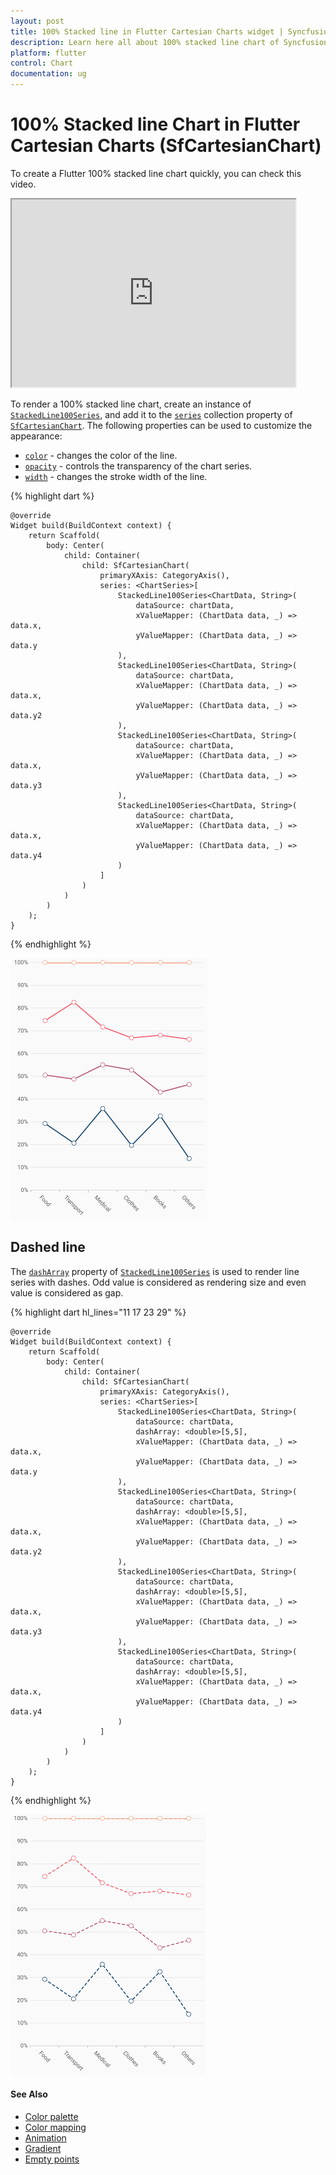 ```yaml
---
layout: post
title: 100% Stacked line in Flutter Cartesian Charts widget | Syncfusion 
description: Learn here all about 100% stacked line chart of Syncfusion Flutter Cartesian Charts (SfCartesianChart) widget and more.
platform: flutter
control: Chart
documentation: ug
---
```


# 100% Stacked line Chart in Flutter Cartesian Charts (SfCartesianChart)

To create a Flutter 100% stacked line chart quickly, you can check this video.

<style>#flutter100stackedlineChartTutorial{width : 90% !important; height: 300px !important }</style>
<iframe id='flutter100stackedlineChartTutorial' src='https://www.youtube.com/embed/NCUDBD_ClHo'></iframe>

To render a 100% stacked line chart, create an instance of [`StackedLine100Series`](https://pub.dev/documentation/syncfusion_flutter_charts/latest/charts/StackedLine100Series-class.html), and add it to the [`series`](https://pub.dev/documentation/syncfusion_flutter_charts/latest/charts/SfCartesianChart/series.html) collection property of [`SfCartesianChart`](https://pub.dev/documentation/syncfusion_flutter_charts/latest/charts/SfCartesianChart/SfCartesianChart.html). The following properties can be used to customize the appearance:

* [`color`](https://pub.dev/documentation/syncfusion_flutter_charts/latest/charts/CartesianSeries/color.html) - changes the color of the line.
* [`opacity`](https://pub.dev/documentation/syncfusion_flutter_charts/latest/charts/CartesianSeries/opacity.html) - controls the transparency of the chart series.
* [`width`](https://pub.dev/documentation/syncfusion_flutter_charts/latest/charts/CartesianSeries/width.html) - changes the stroke width of the line.

{% highlight dart %} 

    @override
    Widget build(BuildContext context) {
        return Scaffold(
            body: Center(
                child: Container(
                    child: SfCartesianChart(
                        primaryXAxis: CategoryAxis(),
                        series: <ChartSeries>[
                            StackedLine100Series<ChartData, String>(
                                dataSource: chartData,
                                xValueMapper: (ChartData data, _) => data.x,
                                yValueMapper: (ChartData data, _) => data.y
                            ),
                            StackedLine100Series<ChartData, String>(
                                dataSource: chartData,
                                xValueMapper: (ChartData data, _) => data.x,
                                yValueMapper: (ChartData data, _) => data.y2
                            ),
                            StackedLine100Series<ChartData, String>(
                                dataSource: chartData,
                                xValueMapper: (ChartData data, _) => data.x,
                                yValueMapper: (ChartData data, _) => data.y3
                            ),
                            StackedLine100Series<ChartData, String>(
                                dataSource: chartData,
                                xValueMapper: (ChartData data, _) => data.x,
                                yValueMapper: (ChartData data, _) => data.y4
                            )
                        ]
                    )
                )
            )
        );
    }

{% endhighlight %}

![Stacked 100 line chart](cartesian-chart-types-images/stacked_line_100.png)

## Dashed line

The [`dashArray`](https://pub.dev/documentation/syncfusion_flutter_charts/latest/charts/StackedLine100Series/dashArray.html) property of [`StackedLine100Series`](https://pub.dev/documentation/syncfusion_flutter_charts/latest/charts/StackedLine100Series-class.html) is used to render line series with dashes. Odd value is considered as rendering size and even value is considered as gap.

{% highlight dart hl_lines="11 17 23 29" %}
    
    @override
    Widget build(BuildContext context) {
        return Scaffold(
            body: Center(
                child: Container(
                    child: SfCartesianChart(
                        primaryXAxis: CategoryAxis(),
                        series: <ChartSeries>[
                            StackedLine100Series<ChartData, String>(
                                dataSource: chartData,
                                dashArray: <double>[5,5],
                                xValueMapper: (ChartData data, _) => data.x,
                                yValueMapper: (ChartData data, _) => data.y
                            ),
                            StackedLine100Series<ChartData, String>(
                                dataSource: chartData,
                                dashArray: <double>[5,5],
                                xValueMapper: (ChartData data, _) => data.x,
                                yValueMapper: (ChartData data, _) => data.y2
                            ),
                            StackedLine100Series<ChartData, String>(
                                dataSource: chartData,
                                dashArray: <double>[5,5],
                                xValueMapper: (ChartData data, _) => data.x,
                                yValueMapper: (ChartData data, _) => data.y3
                            ),
                            StackedLine100Series<ChartData, String>(
                                dataSource: chartData,
                                dashArray: <double>[5,5],
                                xValueMapper: (ChartData data, _) => data.x,
                                yValueMapper: (ChartData data, _) => data.y4
                            )
                        ]
                    )
                )
            )
        );
    }

{% endhighlight %}

![Dashed line chart](cartesian-chart-types-images/stacked_line_100_dashes.png)

#### See Also

* [Color palette](/flutter/cartesian-charts/series-customization#color-palette) 
* [Color mapping](/flutter/cartesian-charts/series-customization#color-mapping-for-data-points)
* [Animation](/flutter/cartesian-charts/series-customization#animation)
* [Gradient](/flutter/cartesian-charts/series-customization#gradient-fill)
* [Empty points](/flutter/cartesian-charts/series-customization#empty-points) 